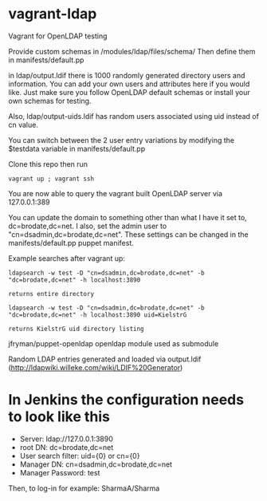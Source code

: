 vagrant-ldap
============

Vagrant for OpenLDAP testing

Provide custom schemas in /modules/ldap/files/schema/  Then define them in manifests/default.pp

in ldap/output.ldif there is 1000 randomly generated directory users and information.  You can add your own users and attributes here if you would like.  Just make sure you follow OpenLDAP default schemas or install your own schemas for testing.

Also, ldap/output-uids.ldif has random users associated using uid instead of cn value.

You can switch between the 2 user entry variations by modifying the $testdata variable in manifests/default.pp

Clone this repo then run 

```
vagrant up ; vagrant ssh
```
You are now able to query the vagrant built OpenLDAP server via 127.0.0.1:389 

You can update the domain to something other than what I have it set to, dc=brodate,dc=net.  I also, set the admin user to "cn=dsadmin,dc=brodate,dc=net".  These settings can be changed in the manifests/default.pp puppet manifest.

Example searches after vagrant up:

```
ldapsearch -w test -D "cn=dsadmin,dc=brodate,dc=net" -b "dc=brodate,dc=net" -h localhost:3890

returns entire directory
```

```
ldapsearch -w test -D "cn=dsadmin,dc=brodate,dc=net" -b "dc=brodate,dc=net" -h localhost:3890 uid=KielstrG

returns KielstrG uid directory listing
```
jfryman/puppet-openldap openldap module used as submodule

Random LDAP entries generated and loaded via output.ldif (http://ldapwiki.willeke.com/wiki/LDIF%20Generator)

# In Jenkins the configuration needs to look like this 

* Server: ldap://127.0.0.1:3890
* root DN: dc=brodate,dc=net
* User search filter: uid={0} or cn={0}
* Manager DN: cn=dsadmin,dc=brodate,dc=net
* Manager Password: test

Then, to log-in for example: SharmaA/Sharma
